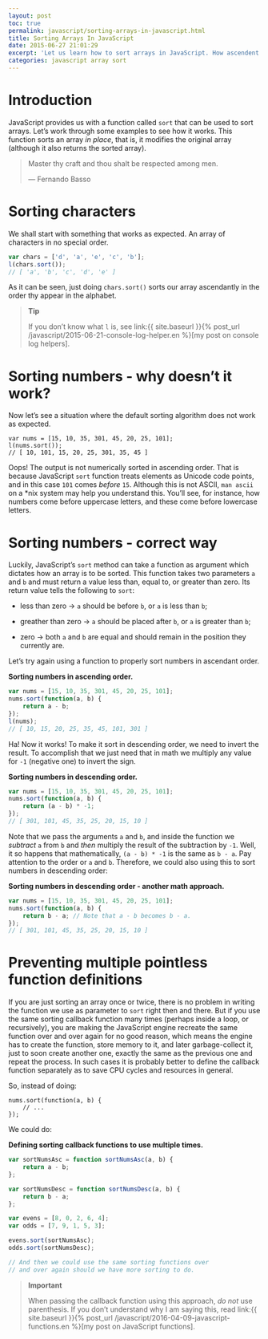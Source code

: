```yaml
---
layout: post
toc: true
permalink: javascript/sorting-arrays-in-javascript.html
title: Sorting Arrays In JavaScript
date: 2015-06-27 21:01:29
excerpt: 'Let us learn how to sort arrays in JavaScript. How ascendent and descendent sorting works and how to use custom sorting functions to sort arrays however we please.'
categories: javascript array sort
---
```


# Introduction

JavaScript provides us with a function called `sort` that can be used to sort arrays. Let’s work through some examples to see how it works. This function sorts an array *in place*, that is, it modifies the original array (although it also returns the sorted array).

> Master thy craft and thou shalt be respected among men.
>
> —  Fernando Basso

# Sorting characters

We shall start with something that works as expected. An array of characters in no special order.

``` js
var chars = ['d', 'a', 'e', 'c', 'b'];
l(chars.sort());
// [ 'a', 'b', 'c', 'd', 'e' ]
```

As it can be seen, just doing `chars.sort()` sorts our array ascendantly in the order thy appear in the alphabet.

> **Tip**
>
> If you don’t know what `l` is, see link:{{ site.baseurl }}{% post_url /javascript/2015-06-21-console-log-helper.en %}\[my post on console log helpers\].

# Sorting numbers - why doesn’t it work?

Now let’s see a situation where the default sorting algorithm does not work as expected.

    var nums = [15, 10, 35, 301, 45, 20, 25, 101];
    l(nums.sort());
    // [ 10, 101, 15, 20, 25, 301, 35, 45 ]

Oops\! The output is not numerically sorted in ascending order. That is because JavaScript `sort` function treats elements as Unicode code points, and in this case `101` comes *before* `15`. Although this is not ASCII, `man ascii` on a \*nix system may help you understand this. You’ll see, for instance, how numbers come before uppercase letters, and these come before lowercase letters.

# Sorting numbers - correct way

Luckily, JavaScript’s `sort` method can take a function as argument which dictates how an array is to be sorted. This function takes two parameters `a` and `b` and must return a value less than, equal to, or greater than zero. Its return value tells the following to `sort`:

  - less than zero → `a` should be before `b`, or `a` is less than `b`;

  - greather than zero → `a` should be placed after `b`, or `a` is greater than `b`;

  - zero → both `a` and `b` are equal and should remain in the position they currently are.

Let’s try again using a function to properly sort numbers in ascendant order.

**Sorting numbers in ascending order.**

``` javascript
var nums = [15, 10, 35, 301, 45, 20, 25, 101];
nums.sort(function(a, b) {
    return a - b;
});
l(nums);
// [ 10, 15, 20, 25, 35, 45, 101, 301 ]
```

Ha\! Now it works\! To make it sort in descending order, we need to invert the result. To accomplish that we just need that in math we multiply any value for `-1` (negative one) to invert the sign.

**Sorting numbers in descending order.**

``` javascript
var nums = [15, 10, 35, 301, 45, 20, 25, 101];
nums.sort(function(a, b) {
    return (a - b) * -1;
});
// [ 301, 101, 45, 35, 25, 20, 15, 10 ]
```

Note that we pass the arguments `a` and `b`, and inside the function we *subtract* `a` from `b` and *then* multiply the result of the subtraction by `-1`. Well, it so happens that mathematically, `(a - b) * -1` is the same as `b - a`. Pay attention to the order or `a` and `b`. Therefore, we could also using this to sort numbers in descending order:

**Sorting numbers in descending order - another math approach.**

``` javascript
var nums = [15, 10, 35, 301, 45, 20, 25, 101];
nums.sort(function(a, b) {
    return b - a; // Note that a - b becomes b - a.
});
// [ 301, 101, 45, 35, 25, 20, 15, 10 ]
```

# Preventing multiple pointless function definitions

If you are just sorting an array once or twice, there is no problem in writing the function we use as parameter to `sort` right then and there. But if you use the same sorting callback function many times (perhaps inside a loop, or recursively), you are making the JavaScript engine recreate the same function over and over again for no good reason, which means the engine has to create the function, store memory to it, and later garbage-collect it, just to soon create another one, exactly the same as the previous one and repeat the process. In such cases it is probably better to define the callback function separately as to save CPU cycles and resources in general.

So, instead of doing:

    nums.sort(function(a, b) {
        // ...
    });

We could do:

**Defining sorting callback functions to use multiple times.**

``` js
var sortNumsAsc = function sortNumsAsc(a, b) {
    return a - b;
};

var sortNumsDesc = function sortNumsDesc(a, b) {
    return b - a;
};

var evens = [8, 0, 2, 6, 4];
var odds = [7, 9, 1, 5, 3];

evens.sort(sortNumsAsc);
odds.sort(sortNumsDesc);

// And then we could use the same sorting functions over
// and over again should we have more sorting to do.
```

> **Important**
>
> When passing the callback function using this approach, *do not* use parenthesis. If you don’t understand why I am saying this, read link:{{ site.baseurl }}{% post_url /javascript/2016-04-09-javascript-functions.en %}\[my post on JavaScript functions\].
